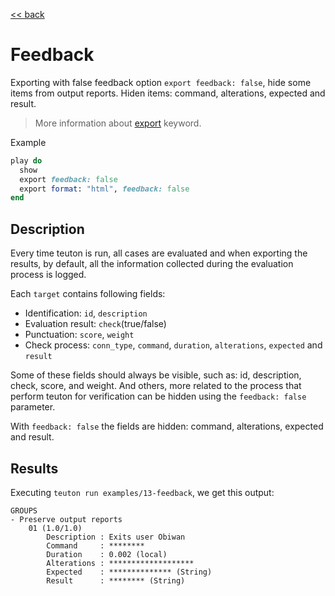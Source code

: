 [<< back](README.md)

# Feedback

Exporting with false feedback option `export feedback: false`, hide some items from output reports. Hiden items: command, alterations, expected and result.

> More information about [export](../dsl/execution/export.md) keyword.

Example

```ruby
play do
  show
  export feedback: false
  export format: "html", feedback: false
end
```

## Description

Every time teuton is run, all cases are evaluated and when exporting the results, by default, all the information collected during the evaluation process is logged.

Each `target` contains following fields:

* Identification: `id`, `description`
* Evaluation result: `check`(true/false)
* Punctuation: `score`, `weight`
* Check process: `conn_type`, `command`, `duration`, `alterations`, `expected` and `result`

Some of these fields should always be visible, such as: id, description, check, score, and weight. And others, more related to the process that perform teuton for verification can be hidden using the `feedback: false` parameter.

With `feedback: false` the fields are hidden: command, alterations, expected and result.

## Results

Executing `teuton run examples/13-feedback`, we get this output:

```
GROUPS
- Preserve output reports
    01 (1.0/1.0)
        Description : Exits user Obiwan
        Command     : ********
        Duration    : 0.002 (local)
        Alterations : *******************
        Expected    : ************** (String)
        Result      : ******** (String)
```
